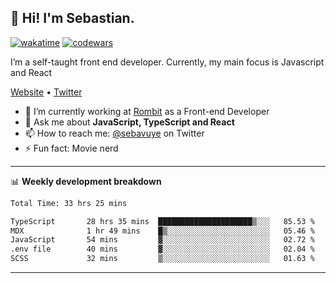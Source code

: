 ## 👋 Hi! I'm Sebastian.

[![wakatime](https://wakatime.com/badge/user/df0036c6-328a-4a39-be9b-e49417ed22a1.svg)](https://wakatime.com/@df0036c6-328a-4a39-be9b-e49417ed22a1)
[![codewars](https://www.codewars.com/users/sebavuye/badges/small)](https://www.codewars.com/users/sebavuye)

I’m a self-taught front end developer. Currently, my main focus is Javascript and React

[Website](https://sebastianvuye.be) • [Twitter](https://twitter.com/sebavuye)

- 🔭 I’m currently working at [Rombit](https://rombit.com/) as a Front-end Developer
- 💬 Ask me about **JavaScript, TypeScript and React**
- 📫 How to reach me: [@sebavuye](https://twitter.com/sebavuye) on Twitter
- ⚡ Fun fact: Movie nerd

-------

📊 **Weekly development breakdown**

<!--START_SECTION:waka-->

```txt
Total Time: 33 hrs 25 mins

TypeScript       28 hrs 35 mins  █████████████████████▒░░░   85.53 %
MDX              1 hr 49 mins    █▒░░░░░░░░░░░░░░░░░░░░░░░   05.46 %
JavaScript       54 mins         ▓░░░░░░░░░░░░░░░░░░░░░░░░   02.72 %
.env file        40 mins         ▓░░░░░░░░░░░░░░░░░░░░░░░░   02.04 %
SCSS             32 mins         ▒░░░░░░░░░░░░░░░░░░░░░░░░   01.63 %
```

<!--END_SECTION:waka-->
-------
